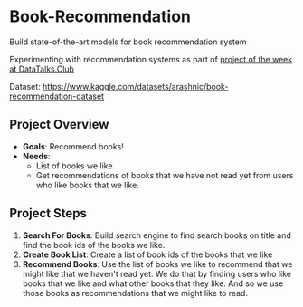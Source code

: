 # Book-Recommendation
Build state-of-the-art models for book recommendation system

Experimenting with recommendation systems as part of [project of the week at DataTalks.Club](https://github.com/DataTalksClub/project-of-the-week/blob/main/2022-10-19-recommenders-1.md)

Dataset: https://www.kaggle.com/datasets/arashnic/book-recommendation-dataset


## Project Overview
- **Goals**: Recommend books!
- **Needs**:
    - List of books we like
    - Get recommendations of books that we have not read yet from users who like books that we like.


## Project Steps
01. **Search For Books**: Build search engine to find search books on title and find the book ids of the books we like.
02. **Create Book List**: Create a list of book ids of the books that we like
03. **Recommend Books**: Use the list of books we like to recommend that we might like that we haven't read yet. We do that by finding users who like books that we like and what other books that they like. And so we use those books as recommendations that we might like to read.
